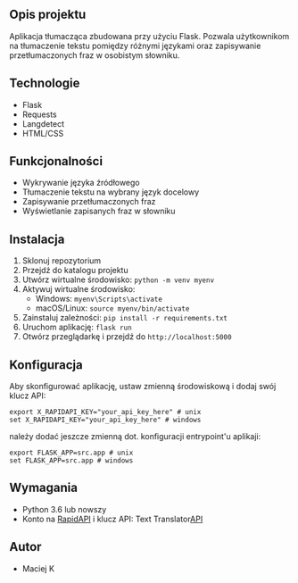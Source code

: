 ## Opis projektu
Aplikacja tłumacząca zbudowana przy użyciu Flask. Pozwala użytkownikom na tłumaczenie tekstu pomiędzy różnymi językami oraz zapisywanie przetłumaczonych fraz w osobistym słowniku.

## Technologie
- Flask
- Requests
- Langdetect
- HTML/CSS

## Funkcjonalności
- Wykrywanie języka źródłowego
- Tłumaczenie tekstu na wybrany język docelowy
- Zapisywanie przetłumaczonych fraz
- Wyświetlanie zapisanych fraz w słowniku

## Instalacja
1. Sklonuj repozytorium
2. Przejdź do katalogu projektu
3. Utwórz wirtualne środowisko: `python -m venv myenv`
4. Aktywuj wirtualne środowisko:
   - Windows: `myenv\Scripts\activate`
   - macOS/Linux: `source myenv/bin/activate`
5. Zainstaluj zależności: `pip install -r requirements.txt`
6. Uruchom aplikację: `flask run`
7. Otwórz przeglądarkę i przejdź do `http://localhost:5000`

## Konfiguracja
Aby skonfigurować aplikację, ustaw zmienną środowiskową i dodaj swój klucz API:

```
export X_RAPIDAPI_KEY="your_api_key_here" # unix
set X_RAPIDAPI_KEY="your_api_key_here" # windows
```
należy dodać jeszcze zmienną dot. konfiguracji entrypoint'u aplikaji:

```
export FLASK_APP=src.app # unix
set FLASK_APP=src.app # windows
```

## Wymagania
- Python 3.6 lub nowszy
- Konto na [RapidAPI](https://rapidapi.com/) i klucz API: Text Translator[API](https://rapidapi.com/dickyagustin/api/text-translator2)

## Autor
- Maciej K
